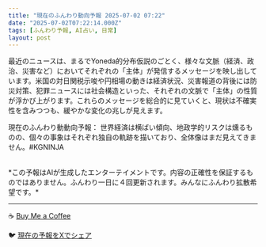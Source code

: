 ```yaml
---
title: "現在のふんわり動向予報 2025-07-02 07:22"
date: "2025-07-02T07:22:14.000Z"
tags: [ふんわり予報, AI占い, 日常]
layout: post
---
```


最近のニュースは、まるでYoneda的分布仮説のごとく、様々な文脈（経済、政治、災害など）においてそれぞれの「主体」が発信するメッセージを映し出しています。米国の対日関税示唆や円相場の動きは経済状況、災害報道の背後には防災対策、犯罪ニュースには社会構造といった、それぞれの文脈で「主体」の性質が浮かび上がります。これらのメッセージを総合的に見ていくと、現状は不確実性を含みつつも、緩やかな変化の兆しが見えます。


現在のふんわり動動向予報：
世界経済は横ばい傾向、地政学的リスクは燻るものの、個々の事象はそれぞれ独自の軌跡を描いており、全体像はまだ見えてきません。#KGNINJA

<br>
*この予報はAIが生成したエンターテイメントです。内容の正確性を保証するものではありません。ふんわり一日に４回更新されます。みんなにふんわり拡散希望です。*

---
☕️ [Buy Me a Coffee](https://www.buymeacoffee.com/kgninja)

🐦 [現在の予報をXでシェア](https://twitter.com/intent/tweet?text=%E7%8F%BE%E5%9C%A8%E3%81%AE%E3%81%B5%E3%82%93%E3%82%8F%E3%82%8A%E4%BA%88%E5%A0%B1%3A%20%E3%80%8C%E6%9C%80%E8%BF%91%E3%81%AE%E3%83%8B%E3%83%A5%E3%83%BC%E3%82%B9%E3%81%AF%E3%80%81%E3%81%BE%E3%82%8B%E3%81%A7Yoneda%E7%9A%84%E5%88%86%E5%B8%83%E4%BB%AE%E8%AA%AC%E3%81%AE%E3%81%94%E3%81%A8%E3%81%8F%E3%80%81%E6%A7%98%E3%80%85%E3%81%AA%E6%96%87%E8%84%88%EF%BC%88%E7%B5%8C%E6%B8%88%E3%80%81%E6%94%BF%E6%B2%BB%E3%80%81%E7%81%BD%E5%AE%B3%E3%81%AA%E3%81%A9%EF%BC%89%E3%81%AB%E3%81%8A%E3%81%84%E3%81%A6%E3%81%9D%E3%82%8C%E3%81%9E%E3%82%8C%E3%81%AE%E3%80%8C%E4%B8%BB%E4%BD%93%E3%80%8D%E3%81%8C%E7%99%BA%E4%BF%A1%E3%81%99%E3%82%8B%E3%83%A1%E3%83%83%E3%82%BB%E3%83%BC%E3%82%B8%E3%82%92%E6%98%A0%E3%81%97%E5%87%BA%E3%81%97%E3%81%A6%E3%81%84%E3%81%BE%E3%81%99%E3%80%82%E3%80%8D%23KGNINJA%20%E7%B6%9A%E3%81%8D%E3%81%AF%E3%83%96%E3%83%AD%E3%82%B0%E3%81%A7%EF%BC%81%F0%9F%91%87&url=https%3A%2F%2Fkg-ninja.github.io%2FFunwariyoso%2F)
